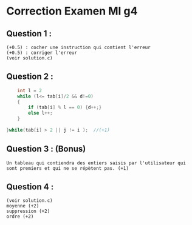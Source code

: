 # Correction Examen MI g4
## Question 1 : 

	(+0.5) : cocher une instruction qui contient l'erreur
	(+0.5) : corriger l'erreur
    (voir solution.c)

## Question 2 :
```c
    int l = 2
    while (l<= tab[i]/2 && d!=0)
    {
        if (tab[i] % l == 0) {d++;}
        else l++;
    } 
    
}while(tab[i] > 2 || j != i );  //(+1)
```

## Question 3 : (Bonus)
    Un tableau qui contiendra des entiers saisis par l'utilisateur qui sont premiers et qui ne se répètent pas. (+1)

## Question 4 :

    (voir solution.c)
    moyenne (+2)
    suppression (+2)
    ordre (+2)



